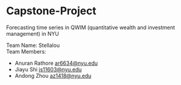 # Capstone-Project
Forecasting time series in QWIM (quantitative wealth and investment management) in NYU

Team Name: Stellalou  
Team Members: 
- Anuran Rathore ar6634@nyu.edu
- Jiayu Shi js11603@nyu.edu
- Andong Zhou az1418@nyu.edu

